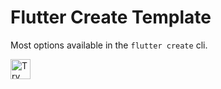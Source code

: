 # Flutter Create Template

Most options available in the `flutter create` cli.

<a href="https://idx.google.com/new?template=https://github.com/farieas/flutter_template">
  <img height="32" alt="Try in IDX" src="https://cdn.idx.dev/btn/try_dark_32.svg">
</a>

